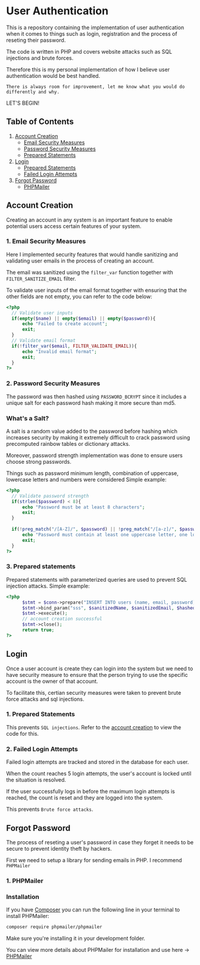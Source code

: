 # User Authentication

This is a repository containing the implementation of user authentication when it comes to things such as login, registration and the process of reseting their password.

The code is written in PHP and covers website attacks such as SQL injections and brute forces.

Therefore this is my personal implementation of how I believe user authentication would be best handled. 

```There is always room for improvement, let me know what you would do differently and why.```

LET'S BEGIN!

## Table of Contents

1. [Account Creation](#account-creation)
   + [Email Security Measures](#email-create)
   + [Password Security Measures](#pass-create)
   + [Prepared Statements](#pp1)
2. [Login](#login)
   + [Prepared Statements](#pp2)
   + [Failed Login Attempts](#failed-login)
3. [Forgot Password](#forgot-pass)
   + [PHPMailer](#phpmailer)

## Account Creation <a name="account-creation"> </a>

Creating an account in any system is an important feature to enable potential users access certain features of your system.

### 1. Email Security Measures <a name="email-create"> </a>
Here I implemented security features that would handle sanitizing and validating user emails in the process of creating an account.

The email was sanitized using the ```filter_var``` function together with ```FILTER_SANITIZE_EMAIL``` filter.

To validate user inputs of the email format together with ensuring that the other fields are not empty, you can refer to the code below:
```php
<?php
  // Validate user inputs
  if(empty($name) || empty($email) || empty($password)){
      echo "Failed to create account";
      exit;
  }
  // Validate email format
  if(!filter_var($email, FILTER_VALIDATE_EMAIL)){
      echo "Invalid email format";
      exit;
  }
?>
```

### 2. Password Security Measures <a name="pass-create"> </a>
The password was then hashed using ```PASSWORD_BCRYPT``` since it includes a unique salt for each password hash making it more secure than md5.

### What's a Salt?

A salt is a random value added to the password before hashing which increases security by making it extremely difficult to crack password using precomputed rainbow tables or dictionary attacks.

Moreover, password strength implementation was done to ensure users choose strong passwords.
  
Things such as password minimum length, combination of uppercase, lowercase letters and numbers were considered
Simple example:
```php
<?php
  // Validate password strength
  if(strlen($password) < 8){
      echo "Password must be at least 8 characters";
      exit;
  }
    
  if(!preg_match("/[A-Z]/", $password) || !preg_match("/[a-z]/", $password) || !preg_match("/[0-9]/", $password)){
      echo "Password must contain at least one uppercase letter, one lowercase letter, and one number";
      exit;
  }
?>
```
  
### 3. Prepared statements <a name="pp1"> </a>
Prepared statements with parameterized queries are used to prevent SQL injection attacks.
Simple example:
```php
<?php
      $stmt = $conn->prepare("INSERT INTO users (name, email, password) VALUES (?, ?, ?)");
      $stmt->bind_param("sss", $sanitizedName, $sanitizedEmail, $hashedPass);
      $stmt->execute();
      // account creation successful
      $stmt->close();
      return true;
?>  
```

## Login <a name="login"> </a>

Once a user account is create they can login into the system but we need to have security measure to ensure that the person trying to use the specific account is the owner of that account.

To facilitate this, certian security measures were taken to prevent brute force attacks and sql injections.

### 1. Prepared Statements <a name="pp2"> </a>
This prevents ```SQL injections```. Refer to the [account creation](#pp1) to view the code for this.

### 2. Failed Login Attempts <a name="failed-login"> </a>
Failed login attempts are tracked and stored in the database for each user.

When the count reaches 5 login attempts, the user's account is locked until the situation is resolved.

If the user successfully logs in before the maximum login attempts is reached, the count is reset and they are logged into the system.

This prevents ```Brute force attacks```.

## Forgot Password <a name="forgot-pass"> </a>

The process of reseting a user's password in case they forget it needs to be secure to prevent identity theft by hackers.

First we need to setup a library for sending emails in PHP. I recommend ```PHPMailer```
### 1. PHPMailer <a name="phpmailer"> </a>

### Installation
If you have [Composer](https://getcomposer.org) you can run the following line in your terminal to install PHPMailer:

```sh
composer require phpmailer/phpmailer
```

Make sure you're installing it in your development folder.

You can view more details about PHPMailer for installation and use here -> [PHPMailer](https://github.com/PHPMailer/PHPMailer)
